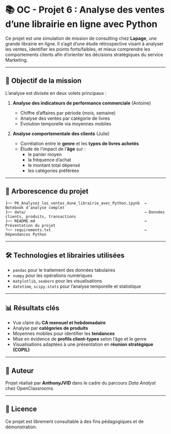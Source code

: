 # 📚 OC - Projet 6 : Analyse des ventes d’une librairie en ligne avec Python

Ce projet est une simulation de mission de consulting chez **Lapage**, une grande librairie en ligne. Il s’agit d’une étude rétrospective visant à analyser les ventes, identifier les points forts/faibles, et mieux comprendre les comportements clients afin d’orienter les décisions stratégiques du service Marketing.

---

## 🎯 Objectif de la mission

L’analyse est divisée en deux volets principaux :

1. **Analyse des indicateurs de performance commerciale** (Antoine)
   - Chiffre d’affaires par période (mois, semaine)
   - Analyse des ventes par catégorie de livres
   - Évolution temporelle via moyennes mobiles

2. **Analyse comportementale des clients** (Julie)
   - Corrélation entre le **genre** et les **types de livres achetés**
   - Étude de l’impact de l’**âge** sur :
     - le panier moyen
     - la fréquence d’achat
     - le montant total dépensé
     - les catégories préférées

---

## 📁 Arborescence du projet

```
├── P6_Analysez_les_ventes_dune_librairie_avec_Python.ipynb  → Notebook d’analyse complet
├── data/                                                    → Données clients, produits, transactions
├── README.md                                                → Présentation du projet
└── requirements.txt                                         → Dépendances Python
```

---

## 🛠️ Technologies et librairies utilisées

- `pandas` pour le traitement des données tabulaires
- `numpy` pour les opérations numériques
- `matplotlib`, `seaborn` pour les visualisations
- `datetime`, `scipy.stats` pour l’analyse temporelle et statistique

---

## 📊 Résultats clés

- Vue claire du **CA mensuel et hebdomadaire**
- Analyse par **catégories de produits**
- Moyennes mobiles pour identifier les **tendances**
- Mise en évidence de **profils client-types** selon l’âge et le genre
- Visualisations adaptées à une présentation en **réunion stratégique (COPIL)**

---

## 🧠 Auteur

Projet réalisé par **AnthonyJVID** dans le cadre du parcours *Data Analyst* chez OpenClassrooms.

---

## 📄 Licence

Ce projet est librement consultable à des fins pédagogiques et de démonstration.
